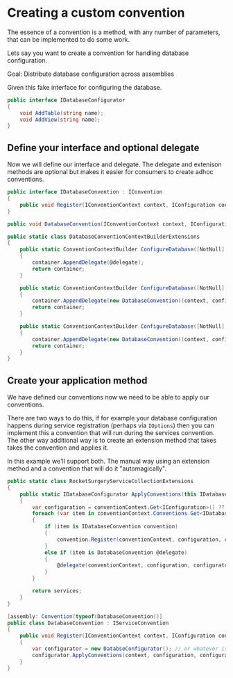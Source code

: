 # Creating a custom convention
The essence of a convention is a method, with any number of parameters, that can be implemented to do some work.

Lets say you want to create a convention for handling database configuration.

Goal: Distribute database configuration across assemblies

Given this fake interface for configuring the database.
```c#
public interface IDatabaseConfigurator
{
    void AddTable(string name);
    void AddView(string name);
}
```

## Define your interface and optional delegate
Now we will define our interface and delegate.  The delegate and extenison methods are optional but makes it easier for consumers to create adhoc conventions.


```c#
public interface IDatabaseConvention : IConvention
{
    public void Register(IConventionContext context, IConfiguration configuration, IDatabaseConfigurator configurator);
}

public void DatabaseConvention(IConventionContext context, IConfiguration configuration, IDatabaseConfigurator configurator);

public static class DatabaseConventionContextBuilderExtensions
{
    public static ConventionContextBuilder ConfigureDatabase([NotNull] this ConventionContextBuilder container, DatabaseConvention @delegate)
    {
        container.AppendDelegate(@delegate);
        return container;
    }

    public static ConventionContextBuilder ConfigureDatabase([NotNull] this ConventionContextBuilder container, Action<IConfiguration, IDatabaseConfigurator> @delegate)
    {
        container.AppendDelegate(new DatabaseConvention((context, configuration, configurator) => @delegate(configuration, configurator)));
        return container;
    }

    public static ConventionContextBuilder ConfigureDatabase([NotNull] this ConventionContextBuilder container, Action<IDatabaseConfigurator> @delegate)
    {
        container.AppendDelegate(new DatabaseConvention((context, configuration, configurator) => @delegate(configurator)));
        return container;
    }
}
```

## Create your application method
We have defined our conventions now we need to be able to apply our conventions.

There are two ways to do this, if for example your database configuration happens during service registration (perhaps via `IOptions`) then you can implement this
a convention that will run during the services convention.  The other way additional way is to create an extension method that takes takes the convention and applies it.

In this example we'll support both.  The manual way using an extension method and a convention that will do it "automagically".

```c#
public static class RocketSurgeryServiceCollectionExtensions
{
    public static IDatabaseConfigurator ApplyConventions(this IDatabaseConfigurator configurator, IConventionContext conventionContext)
    {
        var configuration = conventionContext.Get<IConfiguration>() ?? throw new ArgumentException("Configuration was not found in context", nameof(conventionContext));
        foreach (var item in conventionContext.Conventions.Get<IDatabaseConvention, DatabaseConvention>())
        {
            if (item is IDatabaseConvention convention)
            {
                convention.Register(conventionContext, configuration, configurator);
            }
            else if (item is DatabaseConvention @delegate)
            {
                @delegate(conventionContext, configuration, configurator);
            }
        }

        return services;
    }
}

[assembly: Convention(typeof(DatabaseConvention))]
public class DatabaseConvention : IServiceConvention
{
    public void Register(IConventionContext context, IConfiguration configuration, IServiceCollection services)
    {
        var configurator = new DatabseConfigurator(); // or whatever is required
        configurator.ApplyConventions(context, configuration, configurator);
    }
}
```

